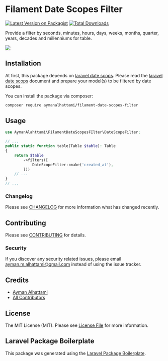 # Filament Date Scopes Filter

[![Latest Version on Packagist](https://img.shields.io/packagist/v/aymanalhattami/filament-approval.svg?style=flat-square)](https://packagist.org/packages/aymanalhattami/filament-date-scopes-filter)
[![Total Downloads](https://img.shields.io/packagist/dt/aymanalhattami/filament-date-scopes-filter.svg?style=flat-square)](https://packagist.org/packages/aymanalhattami/filament-date-scopes-filter)

Provide a filter by seconds, minutes, hours, days, weeks, months, quarter, years, decades and millenniums for table. 

<img src="https://raw.githubusercontent.com/aymanalhattami/filament-date-scopes-filter/main/images/filament-date-scopes-filter.png" class="filament-hidden">

## Installation

At first, this package depends on [laravel date scops](https://github.com/laracraft-tech/laravel-date-scopes). Please read the [laravel date scops](https://github.com/laracraft-tech/laravel-date-scopes) document and prepare your model(s) to be filtered by date scopes.

You can install the package via composer:

```bash
composer require aymanalhattami/filament-date-scopes-filter
```

## Usage



```php
use AymanAlahttami\FilamentDateScopesFIlter\DateScopeFilter;

// ...
public static function table(Table $table): Table
{
    return $table
        ->filters([
            DateScopeFilter::make('created_at'),
        ]))
    // ...
}
// ...
```

### Changelog

Please see [CHANGELOG](CHANGELOG.md) for more information what has changed recently.

## Contributing

Please see [CONTRIBUTING](CONTRIBUTING.md) for details.

### Security

If you discover any security related issues, please email ayman.m.alhattami@gmail.com instead of using the issue tracker.

## Credits

-   [Ayman Alhattami](https://github.com/aymanalhattami)
-   [All Contributors](../../contributors)

## License

The MIT License (MIT). Please see [License File](LICENSE.md) for more information.

## Laravel Package Boilerplate

This package was generated using the [Laravel Package Boilerplate](https://laravelpackageboilerplate.com).
